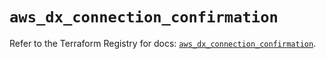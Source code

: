 # `aws_dx_connection_confirmation`

Refer to the Terraform Registry for docs: [`aws_dx_connection_confirmation`](https://registry.terraform.io/providers/hashicorp/aws/6.12.0/docs/resources/dx_connection_confirmation).
